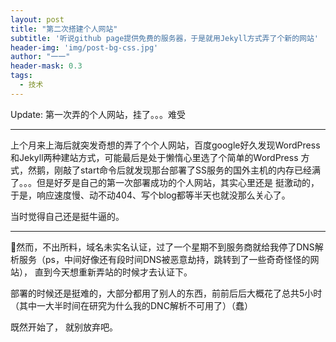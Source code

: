 ```yaml
---
layout: post
title: "第二次搭建个人网站"
subtitle: '听说github page提供免费的服务器，于是就用Jekyll方式弄了个新的网站'
header-img: 'img/post-bg-css.jpg'
author: "一一"
header-mask: 0.3
tags:
  - 技术
---
```


Update: 第一次弄的个人网站，挂了。。。难受

---
上个月来上海后就突发奇想的弄了个个人网站，百度google好久发现WordPress和Jekyll两种建站方式，可能最后是处于懒惰心里选了个简单的WordPress
方式，然鹅，刚敲了start命令后就发现那台部署了SS服务的国外主机的内存已经满了。。。但是好歹是自己的第一次部署成功的个人网站，其实心里还是
挺激动的，于是，响应速度慢、动不动404、写个blog都等半天也就没那么关心了。

当时觉得自己还是挺牛逼的。

---
然而，不出所料，域名未实名认证，过了一个星期不到服务商就给我停了DNS解析服务（ps，中间好像还有段时间DNS被恶意劫持，跳转到了一些奇奇怪怪的网站），
直到今天想重新弄站的时候才去认证下。

部署的时候还是挺难的，大部分都用了别人的东西，前前后后大概花了总共5小时（其中一大半时间在研究为什么我的DNC解析不可用了）（蠢）

既然开始了，
就别放弃吧。
